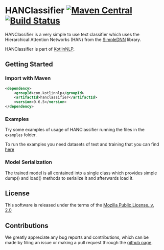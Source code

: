 # HANClassifier [![Maven Central](https://img.shields.io/maven-central/v/com.kotlinnlp/hanclassifier.svg?label=Maven%20Central)](https://search.maven.org/search?q=g:%22com.kotlinnlp%22%20AND%20a:%22hanclassifier%22) [![Build Status](https://travis-ci.org/KotlinNLP/HANClassifier.svg?branch=master)](https://travis-ci.org/KotlinNLP/HANClassifier)

HANClassifier is a very simple to use text classifier which uses the Hierarchical Attention Networks (HAN) from the [SimpleDNN](https://github.com/KotlinNLP/SimpleDNN "SimpleDNN") library.

HANClassifier is part of [KotlinNLP](http://kotlinnlp.com/ "KotlinNLP").


## Getting Started

### Import with Maven

```xml
<dependency>
    <groupId>com.kotlinnlp</groupId>
    <artifactId>hanclassifier</artifactId>
    <version>0.6.5</version>
</dependency>
```

### Examples

Try some examples of usage of HANClassifier running the files in the `examples` folder.

To run the examples you need datasets of test and training that you can find
[here](https://www.dropbox.com/ "HANClassifier examples datasets")

### Model Serialization

The trained model is all contained into a single class which provides simple dump() and load() methods to serialize it and afterwards load it.


## License

This software is released under the terms of the 
[Mozilla Public License, v. 2.0](https://mozilla.org/MPL/2.0/ "Mozilla Public License, v. 2.0")


## Contributions

We greatly appreciate any bug reports and contributions, which can be made by filing an issue or making a pull 
request through the [github page](https://github.com/KotlinNLP/HANClassifier "HANClassifier on GitHub").
